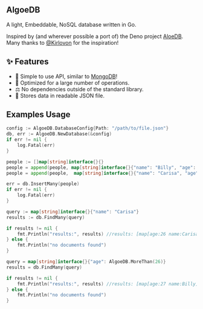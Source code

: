 ## AlgoeDB
A light, Embeddable, NoSQL database written in Go. 

Inspired by (and wherever possible a port of) the Deno project [AloeDB](https://github.com/Kirlovon/AloeDB). Many thanks to [@Kirlovon](https://github.com/Kirlovon) for the inspiration!

## ✨ Features
* 🎉 Simple to use API, similar to [MongoDB](https://www.mongodb.com/)!
* 🚀 Optimized for a large number of operations.
* ⚖  No dependencies outside of the standard library.
* 📁 Stores data in readable JSON file.

## Examples Usage

```go
config := AlgoeDB.DatabaseConfig{Path: "/path/to/file.json"}
db, err := AlgoeDB.NewDatabase(&config)
if err != nil {
    log.Fatal(err)
}

people := []map[string]interface{}{}
people = append(people, map[string]interface{}{"name": "Billy", "age": 27})
people = append(people,  map[string]interface{}{"name": "Carisa", "age": 26})

err = db.InsertMany(people)
if err != nil {
    log.Fatal(err)
}

query := map[string]interface{}{"name": "Carisa"}
results := db.FindMany(query)

if results != nil {
    fmt.Println("results:", results) //results: [map[age:26 name:Carisa]]
} else {
    fmt.Println("no documents found")
}

query = map[string]interface{}{"age": AlgoeDB.MoreThan(26)}
results = db.FindMany(query)

if results != nil {
    fmt.Println("results:", results) //results: [map[age:27 name:Billy]]
} else {
    fmt.Println("no documents found")
}
```